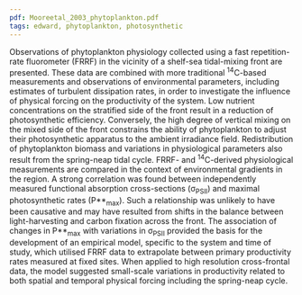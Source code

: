 ```yaml
---
pdf: Mooreetal_2003_phytoplankton.pdf
tags: edward, phytoplankton, photosynthetic
---
```

Observations of phytoplankton physiology collected using a fast repetition-rate fluorometer (FRRF) in the vicinity of a shelf-sea tidal-mixing front are presented. These data are combined with more traditional <sup>14</sup>C-based measurements and observations of environmental parameters, including estimates of turbulent dissipation rates, in order to investigate the influence of physical forcing on the productivity of the system. Low nutrient concentrations on the stratified side of the front result in a reduction of photosynthetic efficiency. Conversely, the high degree of vertical mixing on the mixed side of the front constrains the ability of phytoplankton to adjust their photosynthetic apparatus to the ambient irradiance field. Redistribution of phytoplankton biomass and variations in physiological parameters also result from the spring-neap tidal cycle. FRRF- and <sup>14</sup>C-derived physiological measurements are compared in the context of environmental gradients in the region. A strong correlation was found between independently measured functional absorption cross-sections (&#963;<sub>PSII</sub>) and maximal photosynthetic rates (P**<sub>max</sub>). Such a relationship was unlikely to have been causative and may have resulted from shifts in the balance between light-harvesting and carbon fixation across the front. The association of changes in P**<sub>max</sub> with variations in &#963;<sub>PSII</sub> provided the basis for the development of an empirical model, specific to the system and time of study, which utilised FRRF data to extrapolate between primary productivity rates measured at fixed sites. When applied to high resolution cross-frontal data, the model suggested small-scale variations in productivity related to both spatial and temporal physical forcing including the spring-neap cycle.
